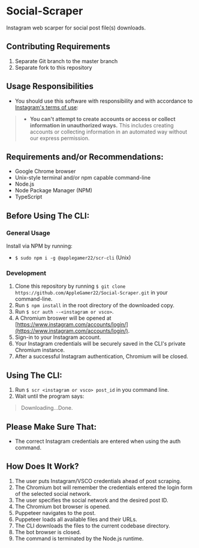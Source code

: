 # Social-Scraper
Instagram web scarper for social post file(s) downloads.
## Contributing Requirements
1. Separate Git branch to the master branch
2. Separate fork to this repository
## Usage Responsibilities
* You should use this software with responsibility and with accordance to [Instagram's terms of use](https://help.instagram.com/581066165581870):
> * **You can't attempt to create accounts or access or collect information in unauthorized ways.**
> This includes creating accounts or collecting information in an automated way without our express permission.
## Requirements and/or Recommendations:
* Google Chrome browser
* Unix-style terminal and/or npm capable command-line
* Node.js
* Node Package Manager (NPM)
* TypeScript
## Before Using The CLI:
### General Usage
Install via NPM by running:
* `$ sudo npm i -g @applegamer22/scr-cli` (Unix)
### Development
1. Clone this repository by running `$ git clone https://github.com/AppleGamer22/Social-Scraper.git` in your command-line.
2. Run `$ npm install` in the root directory of the downloaded copy.
3. Run `$ scr auth --<instagram or vsco>`.
4. A Chromium broswer will be opened at [https://www.instagram.com/accounts/login/](https://www.instagram.com/accounts/login/).
5. Sign-in to your Instagram account.
6. Your Instagram credentials will be securely saved in the CLI's private Chromium instance.
7. After a successful Instagram authentication, Chromium will be closed.
## Using The CLI:
1. Run `$ scr <instagram or vsco> post_id` in you command line.
2. Wait until the program says:
> Downloading...Done.
## Please Make Sure That:
* The correct Instagram credentials are entered when using the auth command.
## How Does It Work?
1. The user puts Instagram/VSCO credentials ahead of post scraping.
2. The Chromium bot will remember the credentials entered the login form of the selected social network.
3. The user specifies the social network and the desired post ID.
4. The Chromium bot browser is opened.
5. Puppeteer navigates to the post.
6. Puppeteer loads all available files and their URLs.
7. The CLI downloads the files to the current codebase directory.
8. The bot browser is closed.
9. The command is terminated by the Node.js runtime.
